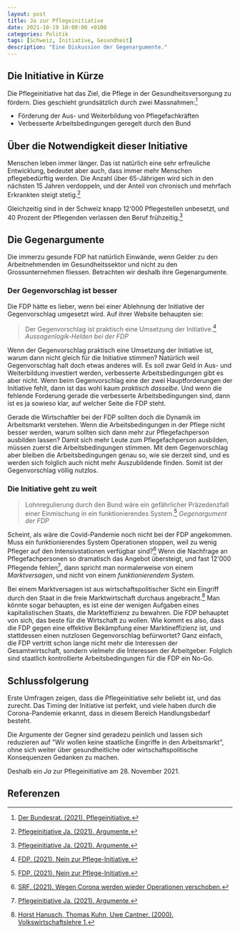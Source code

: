 ```yaml
---
layout: post
title: Ja zur Pflegeinitiative
date: 2021-10-19 10:00:00 +0100
categories: Politik
tags: [Schweiz, Initiative, Gesundheit]
description: "Eine Diskussion der Gegenargumente."
---
```


## Die Initiative in Kürze

Die Pflegeinitiative hat das Ziel, die Pflege in der Gesundheitsversorgung
zu fördern. Dies geschieht grundsätzlich durch zwei Massnahmen:[^1]

- Förderung der Aus- und Weiterbildung von Pflegefachkräften
- Verbesserte Arbeitsbedingungen geregelt durch den Bund

## Über die Notwendigkeit dieser Initiative

Menschen leben immer länger. Das ist natürlich eine sehr erfreuliche
Entwicklung, bedeutet aber auch, dass immer mehr Menschen pflegebedürftig
werden. Die Anzahl über 65-Jährigen wird sich in den nächsten 15 Jahren verdoppeln, und der Anteil von chronisch und mehrfach Erkrankten steigt stetig.[^4]

Gleichzeitig sind in der Schweiz knapp 12'000 Pflegestellen unbesetzt, und 40 Prozent der Pflegenden verlassen den Beruf frühzeitig.[^4]

## Die Gegenargumente

Die immerzu gesunde FDP hat natürlich Einwände, wenn Gelder
zu den Arbeitnehmenden im Gesundheitssektor und nicht zu den Grossunternehmen fliessen.
Betrachten wir deshalb ihre Gegenargumente.

### Der Gegenvorschlag ist besser

Die FDP hätte es lieber, wenn bei einer Ablehnung der Initiative der Gegenvorschlag
umgesetzt wird. Auf ihrer Website behaupten sie:

> Der Gegenvorschlag ist praktisch eine Umsetzung der Initiative.[^2]
*Aussagenlogik-Helden bei der FDP*

Wenn der Gegenvorschlag praktisch eine Umsetzung der Initiative ist,
warum dann nicht gleich für die Initiative stimmen?
Natürlich weil Gegenvorschlag halt doch etwas anderes will.
Es soll zwar Geld in Aus- und Weiterbildung investiert werden,
verbesserte Arbeitsbedingungen gibt es aber nicht. Wenn beim Gegenvorschlag eine der zwei Hauptforderungen der Initiative fehlt, dann ist das wohl kaum *praktisch dasselbe*. 
Und wenn die fehlende Forderung gerade die verbesserte Arbeitsbedingungen sind, dann ist es ja sowieso klar, auf welcher Seite die FDP steht.

Gerade die Wirtschaftler bei der FDP sollten doch die Dynamik im Arbeitsmarkt verstehen. Wenn die Arbeitsbedingungen in der Pflege nicht besser werden, warum sollten sich dann mehr zur Pflegefachperson ausbilden lassen? Damit sich mehr Leute zum Pflegefachperson ausbilden, müssen zuerst die Arbeitsbedingungen stimmen. Mit dem Gegenvorschlag aber bleiben die Arbeitsbedingungen genau so, wie sie derzeit sind, und es werden sich folglich auch nicht mehr Auszubildende finden. Somit ist der Gegenvorschlag völlig nutzlos.

### Die Initiative geht zu weit

> Lohnregulierung durch den Bund wäre ein gefährlicher Präzedenzfall einer Einmischung in ein funktionierendes System.[^2]
*Gegenargument der FDP*

Scheint, als wäre die Covid-Pandemie noch nicht bei der FDP angekommen.
Muss ein funktionierendes System Operationen stoppen, weil zu wenig Pfleger auf den Intensivstationen verfügbar sind?[^3] Wenn die Nachfrage
an Pflegefachpersonen so dramatisch das Angebot übersteigt, und fast 12'000 Pflegende fehlen[^4], dann spricht man normalerweise von einem *Marktversagen*, und nicht von einem *funktionierendem System*.

Bei einem Marktversagen ist aus wirtschaftspolitischer Sicht ein Eingriff durch den Staat in die freie Marktwirtschaft durchaus angebracht.[^5] Man könnte sogar behaupten, es ist eine der wenigen Aufgaben eines kapitalistischen Staats, die Markteffizienz zu bewahren.
Die FDP behauptet von sich, das beste für die Wirtschaft zu wollen. Wie kommt es also, dass die FDP gegen eine effektive Bekämpfung einer Marktineffizienz ist, und stattdessen einen nutzlosen Gegenvorschlag befürwortet? Ganz einfach, die FDP vertritt schon lange nicht mehr die Interessen der Gesamtwirtschaft, sondern vielmehr die Interessen der Arbeitgeber. Folglich sind staatlich kontrollierte Arbeitsbedingungen für die FDP ein No-Go.

## Schlussfolgerung

Erste Umfragen zeigen, dass die Pflegeinitiative sehr beliebt ist, und das zurecht. Das Timing der Initiative ist perfekt, und viele haben durch die Corona-Pandemie erkannt, dass in diesem Bereich Handlungsbedarf besteht.

Die Argumente der Gegner sind geradezu peinlich und lassen sich reduzieren auf "Wir wollen keine staatliche Eingriffe in den Arbeitsmarkt", ohne sich weiter über gesundheitliche oder wirtschaftspolitische Konsequenzen Gedanken zu machen.

Deshalb ein *Ja* zur Pflegeinitiative am 28. November 2021.

## Referenzen

[^1]: [Der Bundesrat. (2021). Pflegeinitiative.](https://www.admin.ch/gov/de/start/dokumentation/abstimmungen/20211128/pflegeinitiative.html)

[^2]: [FDP. (2021). Nein zur Pflege-Initiative.](https://www.fdp.ch/kampagnen/pflegeinitiative-nein)

[^3]: [SRF. (2021). Wegen Corona werden wieder Operationen verschoben.](https://www.srf.ch/news/schweiz/menschen-mit-krebs-besorgt-wegen-corona-werden-wieder-operationen-verschoben)

[^4]: [Pflegeinitiative Ja. (2021). Argumente.](https://www.pflegeinitiative.ch/argumente/)

[^5]: [Horst Hanusch, Thomas Kuhn, Uwe Cantner. (2000). Volkswirtschaftslehre 1.](https://link.springer.com/book/10.1007/978-3-662-10802-4)
